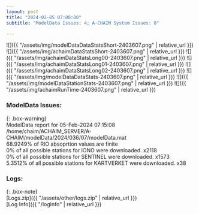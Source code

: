 ```yaml
---
layout: post
title: "2024-02-05 07:00:00"
subtitle: "ModelData Issues: 4; A-CHAIM System Issues: 0"

---
```


![]({{ "/assets/img/modelDataDataStatsShort-2403607.png" | relative_url }})
![]({{ "/assets/img/achaimDataStatsShort-2403607.png" | relative_url }})
![]({{ "/assets/img/achaimDataStatsLong00-2403607.png" | relative_url }})
![]({{ "/assets/img/achaimDataStatsLong01-2403607.png" | relative_url }})
![]({{ "/assets/img/achaimDataStatsLong02-2403607.png" | relative_url }})
![]({{ "/assets/img/modelDataDataStats-2403607.png" | relative_url }})
![]({{ "/assets/img/modelDataStationStats-2403607.png" | relative_url }})
![]({{ "/assets/img/achaimRunTime-2403607.png" | relative_url }})


### ModelData Issues:  
  
{: .box-warning}  
 ModelData report for 05-Feb-2024 07:15:08   
 /home/chaim/ACHAIM_SERVER/A-CHAIM/modelData/2024/036/07/modelData.mat   
 68.9249% of RIO absoprtion values are finite   
 0% of all possible stations for IONO were downloaded. x2118   
 0% of all possible stations for SENTINEL were downloaded. x1573   
 5.3512% of all possible stations for KARTVERKET were downloaded. x38   
  


### Logs:  
  
{: .box-note}  
[Logs.zip]({{ "/assets/other/logs.zip" | relative_url }})  
[Log Info]({{ "/logInfo" | relative_url }})  
